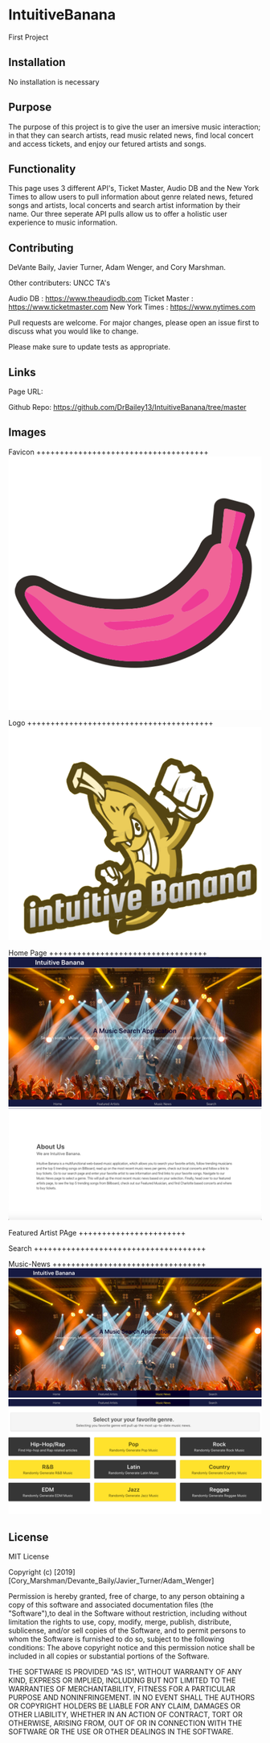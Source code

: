 # IntuitiveBanana
First Project 

## Installation

No installation is necessary

## Purpose
The purpose of this project is to give the user an imersive music interaction; in that they can search artists, read music related news, find local concert and access tickets, and enjoy our fetured artists and songs. 

## Functionality

This page uses 3 different API's, Ticket Master, Audio DB and the New York Times to allow users to pull information about genre related news, fetured songs and artists, local concerts and search artist information by their name. Our three seperate API pulls allow us to offer a holistic user experience to music information. 

## Contributing

DeVante Baily, Javier Turner, Adam Wenger, and Cory Marshman. 

Other contributers: UNCC TA's

Audio DB : https://www.theaudiodb.com 
Ticket Master : https://www.ticketmaster.com
New York Times : https://www.nytimes.com

Pull requests are welcome. For major changes, please open an issue first to discuss what you would like to change.

Please make sure to update tests as appropriate.

## Links

Page URL: 

Github Repo: https://github.com/DrBailey13/IntuitiveBanana/tree/master

## Images

Favicon +++++++++++++++++++++++++++++++++++++
![Pink-Banana](assets/images/pink-banana-favicon.png)

Logo ++++++++++++++++++++++++++++++++++++++++
![Logo](assets/images/intuitive_banana.png)

Home Page ++++++++++++++++++++++++++++++++++
![Home_Page1](assets/images/home_page1.png)
![Home_Page2](assets/images/home_page2.png)

Featured Artist PAge +++++++++++++++++++++++

Search +++++++++++++++++++++++++++++++++++++

Music-News +++++++++++++++++++++++++++++++++
![Music-News](assets/images/music_news1.png)
![Music-News](assets/images/music_news2.png)


## License
MIT License

Copyright (c) [2019] [Cory_Marshman/Devante_Baily/Javier_Turner/Adam_Wenger]

Permission is hereby granted, free of charge, to any person obtaining a copy of this software and associated documentation files (the "Software"),to deal in the Software without restriction, including without limitation the rights to use, copy, modify, merge, publish, distribute, sublicense, and/or sell copies of the Software, and to permit persons to whom the Software is furnished to do so, subject to the following conditions: The above copyright notice and this permission notice shall be included in all copies or substantial portions of the Software.

THE SOFTWARE IS PROVIDED "AS IS", WITHOUT WARRANTY OF ANY KIND, EXPRESS OR IMPLIED, INCLUDING BUT NOT LIMITED TO THE WARRANTIES OF MERCHANTABILITY,
FITNESS FOR A PARTICULAR PURPOSE AND NONINFRINGEMENT. IN NO EVENT SHALL THE AUTHORS OR COPYRIGHT HOLDERS BE LIABLE FOR ANY CLAIM, DAMAGES OR OTHER
LIABILITY, WHETHER IN AN ACTION OF CONTRACT, TORT OR OTHERWISE, ARISING FROM, OUT OF OR IN CONNECTION WITH THE SOFTWARE OR THE USE OR OTHER DEALINGS IN THE SOFTWARE.
